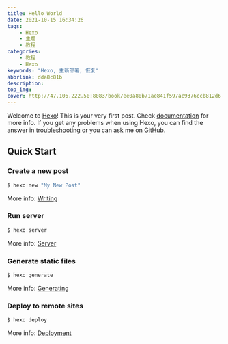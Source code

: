 ```yaml
---
title: Hello World
date: 2021-10-15 16:34:26
tags:
    - Hexo
    - 主题
    - 教程
categories:
    - 教程
    - Hexo
keywords: "Hexo, 重新部署, 恢复"
abbrlink: dda8c81b
description:
top_img: 
cover: http://47.106.222.50:8083/book/ee0a80b71ae841f597ac9376ccb812d6.jpg
---
```

Welcome to [Hexo](https://hexo.io/)! This is your very first post. Check [documentation](https://hexo.io/docs/) for more info. If you get any problems when using Hexo, you can find the answer in [troubleshooting](https://hexo.io/docs/troubleshooting.html) or you can ask me on [GitHub](https://github.com/hexojs/hexo/issues).

## Quick Start

### Create a new post

``` bash
$ hexo new "My New Post"
```

More info: [Writing](https://hexo.io/docs/writing.html)

### Run server

``` bash
$ hexo server
```

More info: [Server](https://hexo.io/docs/server.html)

### Generate static files

``` bash
$ hexo generate
```

More info: [Generating](https://hexo.io/docs/generating.html)

### Deploy to remote sites

``` bash
$ hexo deploy
```

More info: [Deployment](https://hexo.io/docs/one-command-deployment.html)
